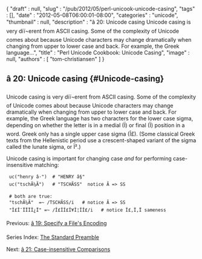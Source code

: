 {
   "draft" : null,
   "slug" : "/pub/2012/05/perl-unicook-unicode-casing",
   "tags" : [],
   "date" : "2012-05-08T06:00:01-08:00",
   "categories" : "unicode",
   "thumbnail" : null,
   "description" : "â 20: Unicode casing Unicode casing is very diï¬erent from ASCII casing. Some of the complexity of Unicode comes about because Unicode characters may change dramatically when changing from upper to lower case and back. For example, the Greek language...",
   "title" : "Perl Unicode Cookbook: Unicode Casing",
   "image" : null,
   "authors" : [
      "tom-christiansen"
   ]
}





â 20: Unicode casing {#Unicode-casing}
--------------------

Unicode casing is very diï¬erent from ASCII casing. Some of the
complexity of Unicode comes about because Unicode characters may change
dramatically when changing from upper to lower case and back. For
example, the Greek language has two characters for the lower case sigma,
depending on whether the letter is in a medial (Ï) or final (Ï) position
in a word. Greek only has a single upper case sigma (Î£). (Some classical
Greek texts from the Hellenistic period use a crescent-shaped variant of
the sigma called the lunate sigma, or Ï².)

Unicode casing is important for changing case *and* for performing
case-insensitive matching:

     uc("henry â·")  # "HENRY â§"
     uc("tschÃ¼Ã")   # "TSCHÃSS"  notice Ã => SS

     # both are true:
     "tschÃ¼Ã"  =~ /TSCHÃSS/i   # notice Ã => SS
     "Î£Î¯ÏÏÏÎ¿Ï" =~ /Î£ÎÎ£Î¥Î¦ÎÎ£/i   # notice Î£,Ï,Ï sameness

Previous: [â 19: Specify a File's
Encoding](/media/_pub_2012_05_perl-unicook-unicode-casing/perlunicook-specify-a-files-encoding.html)

Series Index: [The Standard
Preamble](/media/_pub_2012_05_perl-unicook-unicode-casing/perlunicook-standard-preamble.html)

Next: [â 21: Case-insensitive
Comparisons](/media/_pub_2012_05_perl-unicook-unicode-casing/perlunicook-case-insensitive-comparisons.html)


